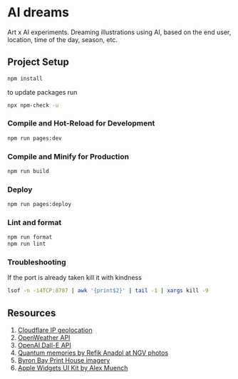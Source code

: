 # AI dreams

Art x AI experiments. Dreaming illustrations using AI, based on the end user, location, time of the day, season, etc.

## Project Setup

```sh
npm install
```

to update packages run

```sh
npx npm-check -u
```

### Compile and Hot-Reload for Development

```sh
npm run pages:dev
```

### Compile and Minify for Production

```sh
npm run build
```

### Deploy

```sh
npm run pages:deploy
```

### Lint and format

```sh
npm run format
npm run lint
```

### Troubleshooting

If the port is already taken kill it with kindness

```sh
lsof -n -i4TCP:8787 | awk '{print$2}' | tail -1 | xargs kill -9
```

## Resources

1. [Cloudflare IP geolocation](https://developers.cloudflare.com/network/ip-geolocation/)
2. [OpenWeather API](https://openweathermap.org/api/one-call-3)
3. [OpenAI Dall-E API](https://platform.openai.com/docs/guides/images)
4. [Quantum memories by Refik Anadol at NGV photos](https://www.ngv.vic.gov.au/refik-anadol-quantum-memories/)
5. [Byron Bay Print House imagery](https://www.instagram.com/byronbayprinthouse/)
6. [Apple Widgets UI Kit by Alex Muench](https://www.figma.com/community/file/857332868558500566/apple-widgets-ui-kit)
